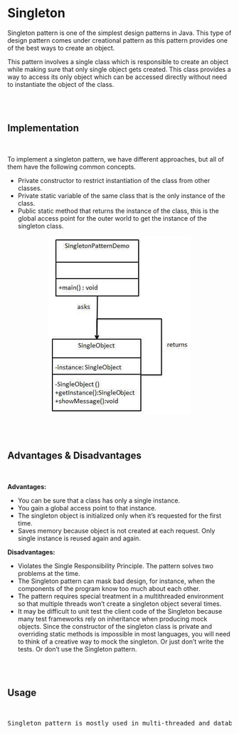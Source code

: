 # Singleton

Singleton pattern is one of the simplest design patterns in Java. This type of design pattern comes under creational pattern as this pattern provides one of the best ways to create an object.

This pattern involves a single class which is responsible to create an object while making sure that only single object gets created. This class provides a way to access its only object which can be accessed directly without need to instantiate the object of the class.

<br>
<br>

## Implementation

<br>

To implement a singleton pattern, we have different approaches, but all of them have the following common concepts.

* Private constructor to restrict instantiation of the class from other classes.
* Private static variable of the same class that is the only instance of the class.
* Public static method that returns the instance of the class, this is the global access point for the outer world to get the instance of the singleton class.

<center>

![Singleton Design Pattern UML Diagram](images/singleton_uml.jpeg)

</center>

<br>
<br>

## Advantages & Disadvantages

<br>

**Advantages:**

 * You can be sure that a class has only a single instance.
 * You gain a global access point to that instance.
 * The singleton object is initialized only when it’s requested for the first time.
 * Saves memory because object is not created at each request. Only single instance is reused again and again.

 **Disadvantages:**

 * Violates the Single Responsibility Principle. The pattern solves two problems at the time.
 * The Singleton pattern can mask bad design, for instance, when the components of the program know too much about each other.
 * The pattern requires special treatment in a multithreaded environment so that multiple threads won’t create a singleton object several times.
 * It may be difficult to unit test the client code of the Singleton because many test frameworks rely on inheritance when producing mock objects. Since the constructor of the singleton class is private and overriding static methods is impossible in most languages, you will need to think of a creative way to mock the singleton. Or just don’t write the tests. Or don’t use the Singleton pattern.

 <br>
 <br>

 ## Usage

<br>

<pre>
Singleton pattern is mostly used in multi-threaded and database applications. It is used in logging, caching, thread pools configuration settings etc.
</pre>
